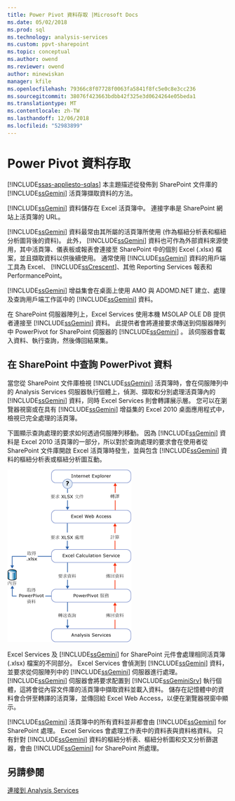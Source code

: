 ```yaml
---
title: Power Pivot 資料存取 |Microsoft Docs
ms.date: 05/02/2018
ms.prod: sql
ms.technology: analysis-services
ms.custom: ppvt-sharepoint
ms.topic: conceptual
ms.author: owend
ms.reviewer: owend
author: minewiskan
manager: kfile
ms.openlocfilehash: 79366c8f07728f0063fa5841f8fc5e0c8e3cc236
ms.sourcegitcommit: 38076f423663bdbb42f325e3d0624264e05beda1
ms.translationtype: MT
ms.contentlocale: zh-TW
ms.lasthandoff: 12/06/2018
ms.locfileid: "52983899"
---
```

# <a name="power-pivot-data-access"></a>Power Pivot 資料存取
[!INCLUDE[ssas-appliesto-sqlas](../../includes/ssas-appliesto-sqlas.md)]
  本主題描述從發佈到 SharePoint 文件庫的 [!INCLUDE[ssGemini](../../includes/ssgemini-md.md)] 活頁簿擷取資料的方法。  
  
 [!INCLUDE[ssGemini](../../includes/ssgemini-md.md)] 資料儲存在 Excel 活頁簿中。 連接字串是 SharePoint 網站上活頁簿的 URL。  
  
 [!INCLUDE[ssGemini](../../includes/ssgemini-md.md)] 資料最常由其所屬的活頁簿所使用 (作為樞紐分析表和樞紐分析圖背後的資料)。 此外， [!INCLUDE[ssGemini](../../includes/ssgemini-md.md)] 資料也可作為外部資料來源使用，其中活頁簿、儀表板或報表會連接至 SharePoint 中的個別 Excel (.xlsx) 檔案，並且擷取資料以供後續使用。 通常使用 [!INCLUDE[ssGemini](../../includes/ssgemini-md.md)] 資料的用戶端工具為 Excel、 [!INCLUDE[ssCrescent](../../includes/sscrescent-md.md)]、其他 Reporting Services 報表和 PerformancePoint。  
  
 [!INCLUDE[ssGemini](../../includes/ssgemini-md.md)] 增益集會在桌面上使用 AMO 與 ADOMD.NET 建立、處理及查詢用戶端工作區中的 [!INCLUDE[ssGemini](../../includes/ssgemini-md.md)] 資料。  
  
 在 SharePoint 伺服器陣列上，Excel Services 使用本機 MSOLAP OLE DB 提供者連接至 [!INCLUDE[ssGemini](../../includes/ssgemini-md.md)] 資料。 此提供者會將連接要求傳送到伺服器陣列中 PowerPivot for SharePoint 伺服器的 [!INCLUDE[ssGemini](../../includes/ssgemini-md.md)] 。 該伺服器會載入資料、執行查詢，然後傳回結果集。  
  
##  <a name="queryproc"></a> 在 SharePoint 中查詢 PowerPivot 資料  
 當您從 SharePoint 文件庫檢視 [!INCLUDE[ssGemini](../../includes/ssgemini-md.md)] 活頁簿時，會在伺服陣列中的 Analysis Services 伺服器執行個體上，偵測、擷取和分別處理活頁簿內的 [!INCLUDE[ssGemini](../../includes/ssgemini-md.md)] 資料，同時 Excel Services 則會轉譯展示層。 您可以在瀏覽器視窗或在具有 [!INCLUDE[ssGemini](../../includes/ssgemini-md.md)] 增益集的 Excel 2010 桌面應用程式中，檢視已完全處理的活頁簿。  
  
 下圖顯示查詢處理的要求如何透過伺服陣列移動。 因為 [!INCLUDE[ssGemini](../../includes/ssgemini-md.md)] 資料是 Excel 2010 活頁簿的一部分，所以對於查詢處理的要求會在使用者從 SharePoint 文件庫開啟 Excel 活頁簿時發生，並與包含 [!INCLUDE[ssGemini](../../includes/ssgemini-md.md)] 資料的樞紐分析表或樞紐分析圖互動。  
  
 ![GMNI_DataProcReq](../../analysis-services/power-pivot-sharepoint/media/gmni-dataprocreq.gif "GMNI_DataProcReq")  
  
 Excel Services 及 [!INCLUDE[ssGemini](../../includes/ssgemini-md.md)] for SharePoint 元件會處理相同活頁簿 (.xlsx) 檔案的不同部分。 Excel Services 會偵測到 [!INCLUDE[ssGemini](../../includes/ssgemini-md.md)] 資料，並要求從伺服陣列中的 [!INCLUDE[ssGemini](../../includes/ssgemini-md.md)] 伺服器進行處理。 [!INCLUDE[ssGemini](../../includes/ssgemini-md.md)] 伺服器會將要求配置到 [!INCLUDE[ssGeminiSrv](../../includes/ssgeminisrv-md.md)] 執行個體，這將會從內容文件庫的活頁簿中擷取資料並載入資料。 儲存在記憶體中的資料會合併至轉譯的活頁簿，並傳回給 Excel Web Access，以便在瀏覽器視窗中顯示。  
  
 [!INCLUDE[ssGemini](../../includes/ssgemini-md.md)] 活頁簿中的所有資料並非都會由 [!INCLUDE[ssGemini](../../includes/ssgemini-md.md)] for SharePoint 處理。 Excel Services 會處理工作表中的資料表與資料格資料。 只有針對 [!INCLUDE[ssGemini](../../includes/ssgemini-md.md)] 資料的樞紐分析表、樞紐分析圖和交叉分析篩選器，會由 [!INCLUDE[ssGemini](../../includes/ssgemini-md.md)] for SharePoint 所處理。  
  
## <a name="see-also"></a>另請參閱  
 [連接到 Analysis Services](../../analysis-services/instances/connect-to-analysis-services.md)   

  
  
